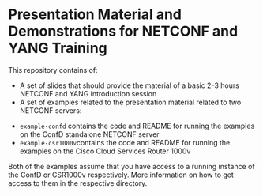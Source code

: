 # Presentation Material and Demonstrations for NETCONF and YANG Training

This repository contains of:
 - A set of slides that should provide the material of a basic 2-3 hours NETCONF and YANG introduction session
 - A set of examples related to the presentation material related to two NETCONF servers:
  + `example-confd` contains the code and README for running the examples on the ConfD standalone NETCONF server
  + `example-csr1000v`contains the code and README for running the examples on the Cisco Cloud Services Router 1000v

Both of the examples assume that you have access to a running instance of the ConfD or CSR1000v respectively. More information on how to get access to them in the respective directory.